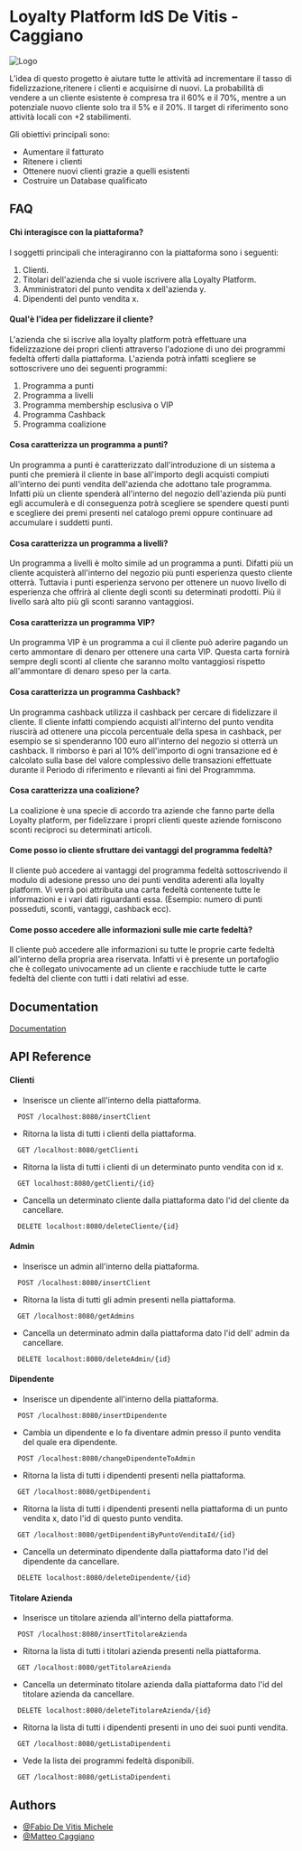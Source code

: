

# Loyalty Platform IdS De Vitis - Caggiano

![Logo](https://s3.envato.com/files/269204463/loyalty-platform_inline_preview.jpg)

L’idea di questo progetto è aiutare tutte le attività ad incrementare il tasso di fidelizzazione,ritenere i clienti e acquisirne di nuovi.
La probabilità di vendere a un cliente esistente è compresa tra il 60% e il 70%, mentre a un potenziale nuovo cliente solo tra il 5% e il 20%.
Il target di riferimento sono attività locali con +2 stabilimenti.

Gli obiettivi principali sono:
- Aumentare il fatturato
- Ritenere i clienti
- Ottenere nuovi clienti grazie a quelli esistenti
- Costruire un Database qualificato

## FAQ

#### Chi interagisce con la piattaforma?

I soggetti principali che interagiranno con la piattaforma sono i seguenti:
1) Clienti.
2) Titolari dell'azienda che si vuole iscrivere alla Loyalty Platform.
3) Amministratori del punto vendita x dell'azienda y.
4) Dipendenti del punto vendita x.
#### Qual'è l'idea per fidelizzare il cliente?
L'azienda che si iscrive alla loyalty platform potrà effettuare una
fidelizzazione dei propri clienti attraverso l'adozione di uno dei programmi fedeltà offerti dalla piattaforma. L'azienda potrà infatti scegliere se sottoscrivere uno dei seguenti programmi:
1) Programma a punti
2) Programma a livelli
3) Programma membership esclusiva o VIP
4) Programma Cashback
5) Programma coalizione
#### Cosa caratterizza un programma a punti?
Un programma a punti è caratterizzato dall'introduzione di un 
sistema a punti che premierà il cliente in base all'importo degli acquisti compiuti all'interno dei punti vendita dell'azienda che adottano tale programma. Infatti più un cliente spenderà all'interno del negozio dell'azienda più punti egli accumulerà e di conseguenza potrà scegliere se spendere questi punti e scegliere dei premi presenti nel catalogo premi oppure continuare ad accumulare i suddetti punti.
#### Cosa caratterizza un programma a livelli?
Un programma a livelli è molto simile ad un programma a punti. Difatti più un cliente acquisterà all'interno del negozio più punti esperienza questo cliente otterrà. Tuttavia i punti esperienza servono per ottenere un nuovo livello di esperienza che offrirà al cliente degli sconti su determinati prodotti. Più il livello sarà alto più gli sconti saranno vantaggiosi.
#### Cosa caratterizza un programma VIP?
Un programma VIP è un programma a cui il cliente può aderire pagando un certo ammontare di denaro per ottenere una carta VIP. Questa carta fornirà sempre degli sconti al cliente che saranno molto vantaggiosi rispetto all'ammontare di denaro speso per la carta.
#### Cosa caratterizza un programma Cashback?
Un programma cashback utilizza il cashback per cercare di fidelizzare il cliente. Il cliente infatti compiendo acquisti all'interno del punto vendita riuscirà ad ottenere una piccola percentuale della spesa in cashback, per esempio se si spenderanno 100 euro all'interno del negozio si otterrà un cashback. Il rimborso è pari al 10% dell'importo di ogni transazione ed è calcolato sulla base del valore complessivo delle transazioni effettuate durante il Periodo di riferimento e rilevanti ai fini del Programmma. 
#### Cosa caratterizza una coalizione?
La coalizione è una specie di accordo tra aziende che fanno parte della Loyalty platform, per fidelizzare i propri clienti queste aziende forniscono sconti reciproci su determinati articoli.
#### Come posso io cliente sfruttare dei vantaggi del programma fedeltà?
Il cliente può accedere ai vantaggi del programma fedeltà sottoscrivendo il modulo di adesione presso uno dei punti vendita aderenti alla loyalty platform. Vi verrà poi attribuita una carta fedeltà contenente tutte le informazioni e i vari dati riguardanti essa. (Esempio: numero di punti posseduti, sconti, vantaggi, cashback ecc).
#### Come posso accedere alle informazioni sulle mie carte fedeltà?
Il cliente può accedere alle informazioni su tutte le proprie carte fedeltà all'interno della propria area riservata. Infatti vi è presente un portafoglio che è collegato univocamente ad un cliente e racchiude tutte le carte fedeltà del cliente con tutti i dati relativi ad esse. 




## Documentation

[Documentation](https://github.com/FabioDevIsTyping/IdS-2022-DeVitis-Caggiano)




## API Reference


#### Clienti

- Inserisce un cliente all'interno della piattaforma.
```http
  POST /localhost:8080/insertClient
```

- Ritorna la lista di tutti i clienti della piattaforma.

```http
  GET /localhost:8080/getClienti
```

- Ritorna la lista di tutti i clienti di un determinato punto vendita con id x.

```http
  GET localhost:8080/getClienti/{id}
```
- Cancella un determinato cliente dalla piattaforma dato l'id del cliente da cancellare.
```http
  DELETE localhost:8080/deleteCliente/{id}
```
#### Admin

- Inserisce un admin all'interno della piattaforma.
```http
  POST /localhost:8080/insertClient
```
- Ritorna la lista di tutti gli admin presenti nella piattaforma.

```http
  GET /localhost:8080/getAdmins 
```
- Cancella un determinato admin dalla piattaforma dato l'id dell' admin da cancellare.
```http
  DELETE localhost:8080/deleteAdmin/{id}
```
#### Dipendente

- Inserisce un dipendente all'interno della piattaforma.
```http
  POST /localhost:8080/insertDipendente
```
- Cambia un dipendente e lo fa diventare admin presso il punto vendita del quale era dipendente.
```http
  POST /localhost:8080/changeDipendenteToAdmin
```

- Ritorna la lista di tutti i dipendenti presenti nella piattaforma.

```http
  GET /localhost:8080/getDipendenti
```

- Ritorna la lista di tutti i dipendenti presenti nella piattaforma di un punto vendita x, dato l'id di questo punto vendita.

```http
  GET /localhost:8080/getDipendentiByPuntoVenditaId/{id}
```
- Cancella un determinato dipendente dalla piattaforma dato l'id del dipendente da cancellare.
```http
  DELETE localhost:8080/deleteDipendente/{id}
```
#### Titolare Azienda
- Inserisce un titolare azienda all'interno della piattaforma.
```http
  POST /localhost:8080/insertTitolareAzienda
```
- Ritorna la lista di tutti i titolari azienda presenti nella piattaforma.

```http
  GET /localhost:8080/getTitolareAzienda
```
- Cancella un determinato titolare azienda dalla piattaforma dato l'id del titolare azienda da cancellare.
```http
  DELETE localhost:8080/deleteTitolareAzienda/{id}
```
- Ritorna la lista di tutti i dipendenti presenti in uno dei suoi punti vendita.

```http
  GET /localhost:8080/getListaDipendenti
```
- Vede la lista dei programmi fedeltà disponibili.
```http
  GET /localhost:8080/getListaDipendenti
```
## Authors

- [@Fabio De Vitis Michele](https://github.com/FabioDevIsTyping)
- [@Matteo Caggiano](https://github.com/caggicaggi)

